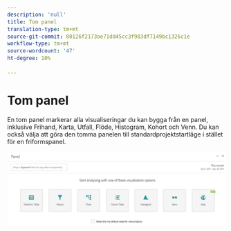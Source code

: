```yaml
---
description: 'null'
title: Tom panel
translation-type: tm+mt
source-git-commit: 80126f2173ae71dd45cc3f983df7149bc1326c1e
workflow-type: tm+mt
source-wordcount: '47'
ht-degree: 10%

---
```



# Tom panel

En tom panel markerar alla visualiseringar du kan bygga från en panel, inklusive Frihand, Karta, Utfall, Flöde, Histogram, Kohort och Venn. Du kan också välja att göra den tomma panelen till standardprojektstartläge i stället för en friformspanel.

![](assets/blank_panel.png)

